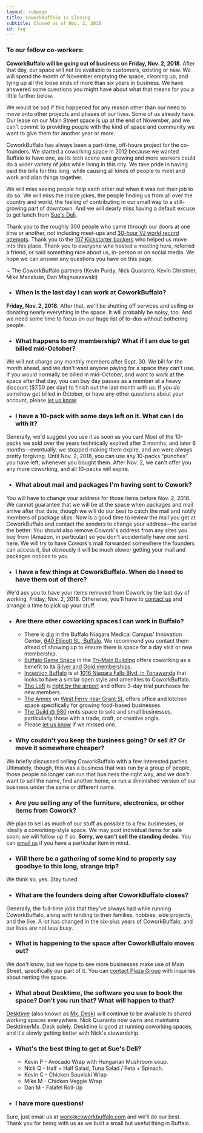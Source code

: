 ```yaml
---
layout: subpage
title: CoworkBuffalo Is Closing
subtitle: Closed as of Nov. 2, 2018
id: faq
---
```


### To our fellow co-workers:

**CoworkBuffalo will be going out of business on Friday, Nov. 2, 2018**. After that day, our space will not be available to customers, existing or new. We will spend the month of November emptying the space, cleaning up, and tying up all the loose ends of more than six years in business. We have answered some questions you might have about what that means for you a little further below.

We would be sad if this happened for any reason other than our need to move onto other projects and phases of our lives. Some of us already have. Our lease on our Main Street space is up at the end of November, and we can't commit to providing people with the kind of space and community we want to give them for another year or more.

CoworkBuffalo has always been a part-time, off-hours project for the co-founders. We started a coworking space in 2012 because we wanted Buffalo to have one, as its tech scene was growing and more workers could do a wider variety of jobs while living in this city. We take pride in having paid the bills for this long, while causing all kinds of people to meet and work and plan things together.

We will miss seeing people help each other out when it was not their job to do so. We will miss the inside jokes, the people finding us from all over the country and world, the feeling of contributing in our small way to a still-growing part of downtown. And we will dearly miss having a default excuse to get lunch from [Sue's Deli](https://www.suesnydeli.com/).

Thank you to the roughly 300 people who came through our doors at one time or another, not including meet-ups and [30-hour VJ world record attempts](https://www.buffalorising.com/2014/07/help-squeaky-wheel-set-a-vj-world-record/). Thank you to the [107 Kickstarter backers](https://www.kickstarter.com/projects/coworkbuffalo/coworkbuffalo-2-more-space-work-and-community?) who helped us move into this place. Thank you to everyone who hosted a meeting here, referred a friend, or said something nice about us, in-person or on social media. We hope we can answer any questions you have on this page.

~ The CoworkBuffalo partners
(Kevin Purdy, Nick Quaranto, Kevin Christner, Mike Macaluso, Dan Magnuszewski)

* ### When is the last day I can work at CoworkBuffalo?
**Friday, Nov. 2, 2018.** After that, we'll be shutting off services and selling or donating nearly everything in the space. It will probably be noisy, too. And we need some time to focus on our huge list of to-dos without bothering people.

* ### What happens to my membership? What if I am due to get billed mid-October?
We will not charge any monthly members after Sept. 30. We bill for the month ahead, and we don't want anyone paying for a space they can't use. If you would normally be billed in mid-October, and want to work at the space after that day, you can buy day passes as a member at a heavy discount ($7.50 per day) to finish out the last month with us. If you _do_ somehow get billed in October, or have any other questions about your account, please [let us know](mailto:work@coworkbuffalo.com).

* ### I have a 10-pack with some days left on it. What can I do with it?
Generally, we'd suggest you use it as soon as you can! Most of the 10-packs we sold over the years technically expired after 3 months, and later 6 months―eventually, we stopped making them expire, and we were always pretty forgiving. Until Nov. 2, 2018, you can use any 10-packs "punches" you have left, whenever you bought them. After Nov. 2, we can't offer you any more coworking, and all 10-packs will expire.

* ### What about mail and packages I'm having sent to Cowork?
You will have to change your address for those items before Nov. 2, 2018. We cannot guarantee that we will be at the space when packages and mail arrive after that date, though we will do our best to catch the mail and notify members of package slips. Now is a good time to review the mail you get at CoworkBuffalo and contact the senders to change your address―the earlier the better. You should also remove Cowork's address from any sites you buy from (Amazon, in particular) so you don't accidentally have one sent here. We will try to have Cowork's mail forwarded somewhere the founders can access it, but obviously it will be much slower getting your mail and packages notices to you.

* ### I have a few things at CoworkBuffalo. When do I need to have them out of there?
We'd ask you to have your items removed from Cowork by the last day of working, Friday, Nov. 2, 2018. Otherwise, you'll have to [contact us](mailto:work@coworkbuffalo.com) and arrange a time to pick up your stuff.

* ### Are there other coworking spaces I can work in Buffalo?
  * There is [dig](http://innovationcenterbuffalo.org/spaces/coworking/) in the Buffalo Niagara Medical Campus' Innovation Center, [640 Ellicott St., Buffalo](https://www.google.com/maps/place/dig+Buffalo/@42.896301,-78.8711137,17z/data=!3m1!4b1!4m5!3m4!1s0x89d3125bc9c53d7b:0x4c92fbab922b4d0c!8m2!3d42.896301!4d-78.868925). We recommend you contact them ahead of showing up to ensure there is space for a day visit or new membership.
  * [Buffalo Game Space](https://buffalogamespace.com/) in the [Tri-Main Building](https://www.google.com/maps/place/Buffalo+Game+Space/@42.9346782,-78.8445495,17z/data=!3m1!4b1!4m5!3m4!1s0x89d312abbfac9213:0x15f4294d6def4ee7!8m2!3d42.9346782!4d-78.8423608) offers coworking as a benefit to its [Silver and Gold memberships](https://buffalogamespace.com/misc/membership).
  * [Inception Buffalo](https://www.usitek.com/services-solutions/coworking-incubation-space/) is at [1016 Niagara Falls Blvd. in Tonawanda](https://www.google.com/maps/place/1016+Niagara+Falls+Blvd,+Tonawanda,+NY+14150/@42.9819093,-78.8256354,17z/data=!3m1!4b1!4m5!3m4!1s0x89d3726452af8925:0xc8b36b0d2574e07c!8m2!3d42.9819093!4d-78.8234467) that looks to have a similar open style and amenities to CoworkBuffalo.
  * [The Loft](http://loftbuffalo.com/) is [right by the airport](https://www.google.com/maps/place/600+Cayuga+Rd,+Buffalo,+NY+14225/@42.9469364,-78.7465906,17z/data=!4m5!3m4!1s0x89d3749f8a443e37:0x710f08899802120!8m2!3d42.948083!4d-78.7449705) and offers 3-day trial purchases for new members.
  * [The Annex](https://the-annex-coworking-space.business.site/) on [West Ferry near Grant St.](https://www.google.com/maps/place/The+Annex/@42.9151359,-78.8909337,17z/data=!3m1!4b1!4m5!3m4!1s0x89d3131c98eea1ef:0x4d7d93e57e3c69c0!8m2!3d42.9151359!4d-78.888745) offers office and kitchen space specifically for growing food-based businesses.
  * [The Guild @ 980](https://www.guild980.org/) rents space to solo and small businesses, particularly those with a trade, craft, or creative angle.
  * Please [let us know](mailto:work@coworkbuffalo.com) if we missed one.

* ### Why couldn't you keep the business going? Or sell it? Or move it somewhere cheaper?
We briefly discussed selling CoworkBuffalo with a few interested parties. Ultimately, though, this was a business that was run by a group of people, those people no longer can run that business the right way, and we don't want to sell the name, find another home, or run a diminished version of our business under the same or different name.

* ### Are you selling any of the furniture, electronics, or other items from Cowork?
We plan to sell as much of our stuff as possible to a few businesses, or ideally a coworking-style space. We may post individual items for sale soon; we will follow up if so. **Sorry, we can't sell the standing desks.** You can [email us](mailto:work@coworkbuffalo.com) if you have a particular item in mind.

* ### Will there be a gathering of some kind to properly say goodbye to this long, strange trip?
We think so, yes. Stay tuned.

* ### What are the founders doing after CoworkBuffalo closes?
Generally, the full-time jobs that they've always had while running CoworkBuffalo, along with tending to their families, hobbies, side projects, and the like. A lot has changed in the six-plus years of CoworkBuffalo, and our lives are not less busy.

* ### What is happening to the space after CoworkBuffalo moves out?
We don't know, but we hope to see more businesses make use of Main Street, specifically our part of it. You can [contact Plaza Group](plazagroup.com) with inquiries about renting the space.

* ### What about Desktime, the software you use to book the space? Don't you run that? What will happen to that?
[Desktime](http://desktimeapp.com/) (also known as [Mx. Desk](http://mxdesk.com/)) will continue to be available to shared working spaces everywhere. Nick Quaranto now owns and maintains Desktime/Mx. Desk solely. Desktime is good at running coworking spaces, and it's slowly getting better with Nick's stewardship.

* ### What's the best thing to get at Sue's Deli?
  * Kevin P - Avocado Wrap with Hungarian Mushroom soup.
  * Nick Q - Half + Half Salad, Tuna Salad / Feta + Spinach.
  * Kevin C - Chicken Souvlaki Wrap
  * Mike M - Chicken Veggie Wrap
  * Dan M - Falafel Roll-Up

* ### I have more questions!
Sure, just email us at [work@coworkbuffalo.com](mailto:work@coworkbuffalo.com) and we’ll do our best. Thank you for being with us as we built a small but useful thing in Buffalo.
